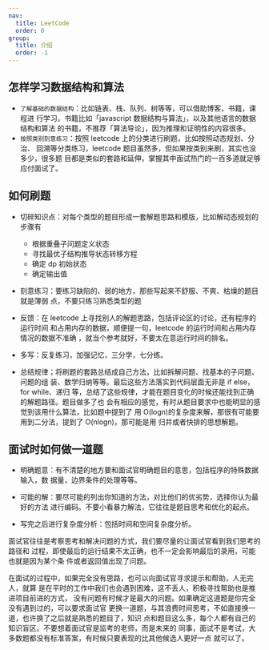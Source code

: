 ```yaml
---
nav:
  title: LeetCode
  order: 0
group:
  title: 介绍
  order: -1
---
```


## 怎样学习数据结构和算法

- `了解基础的数据结构`：比如链表、栈、队列、树等等，可以借助博客，书籍，课程进
  行学习，书籍比如「javascript 数据结构与算法」，以及其他语言的数据结构和算法
  的书籍，不推荐「算法导论」，因为推理和证明性的内容很多。
- `按照类别刻意练习`：按照 leetcode 上的分类进行刷题，比如按照动态规划、分治、
  回溯等分类练习，leetcode 题目虽然多，但如果按类别来刷，其实也没多少，很多题
  目都是类似的套路和延伸，掌握其中面试热门的一百多道就足够应付面试了。

## 如何刷题

- 切碎知识点：对每个类型的题目形成一套解题思路和模版，比如解动态规划的步骤有
  - 根据重叠子问题定义状态
  - 寻找最优子结构推导状态转移方程
  - 确定 dp 初始状态
  - 确定输出值
- 刻意练习：要练习缺陷的、弱的地方，那些写起来不舒服、不爽、枯燥的题目就是薄弱
  点，不要只练习熟悉类型的题

- 反馈：在 leetcode 上寻找别人的解题思路，包括评论区的讨论，还有程序的运行时间
  和占用内存的数据，顺便提一句，leetcode 的运行时间和占用内存情况的数据不准确
  ，就当个参考就好，不要太在意运行时间的排名。
- 多写：反复练习，加强记忆，三分学，七分练。
- 总结规律；将刷题的套路总结成自己方法，比如拆解问题、找基本的子问题、问题的组
  装、数学归纳等等。最后这些方法落实到代码层面无非是 if else，for while、递归
  等，总结了这些规律，才能在题目变化的时候还能找到正确的解题路径。题目做多了也
  会有相应的感觉，有时从题目要求中也能明显的感觉到该用什么算法，比如题中提到了
  用 O(logn)的复杂度来解，那很有可能要用到二分法，提到了 O(nlogn)，那可能是用
  归并或者快排的思想解题。

## 面试时如何做一道题

- 明确题意：有不清楚的地方要和面试官明确题目的意思，包括程序的特殊数据输入，数
  据量，边界条件的处理等等。

- 可能的解：要尽可能的列出你知道的方法，对比他们的优劣势，选择你认为最好的方法
  进行编码。不要小看暴力解法，它往往是题目思考和优化的起点。

- 写完之后进行复杂度分析：包括时间和空间复杂度分析。

​ 面试官往往是考察思考和解决问题的方式，我们要尽量的让面试官看到我们思考的路径和
过程，即使最后的运行结果不太正确，也不一定会影响最后的录用，可能也就是因为某个条
件或者返回值出现了问题。

​ 在面试的过程中，如果完全没有思路，也可以向面试官寻求提示和帮助，人无完人，就算
是在平时的工作中我们也会遇到困难，这不丢人，积极寻找帮助也是推进项目前进的方式，
没有问题有时候才是最大的问题。如果确定这道题是你完全没有遇到过的，可以要求面试官
更换一道题，与其浪费时间思考，不如直接换一道，也许换了之后就是熟悉的题目了，知识
点和题目这么多，每个人都有自己的知识盲区。不要想着面试官是监考的老师，而是未来的
同事，面试不是考试，大多数题都没有标准答案，有时候只要表现的比其他候选人更好一点
就可以了。
